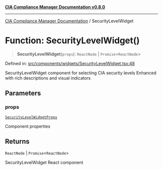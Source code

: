 [**CIA Compliance Manager Documentation v0.8.0**](../README.md)

***

[CIA Compliance Manager Documentation](../globals.md) / SecurityLevelWidget

# Function: SecurityLevelWidget()

> **SecurityLevelWidget**(`props`): `ReactNode` \| `Promise`\<`ReactNode`\>

Defined in: [src/components/widgets/SecurityLevelWidget.tsx:48](https://github.com/Hack23/cia-compliance-manager/blob/791b5a1b6e700c8b8480de209374e4cb1086330d/src/components/widgets/SecurityLevelWidget.tsx#L48)

SecurityLevelWidget component for selecting CIA security levels
Enhanced with rich descriptions and visual indicators

## Parameters

### props

[`SecurityLevelWidgetProps`](../interfaces/SecurityLevelWidgetProps.md)

Component properties

## Returns

`ReactNode` \| `Promise`\<`ReactNode`\>

SecurityLevelWidget React component
